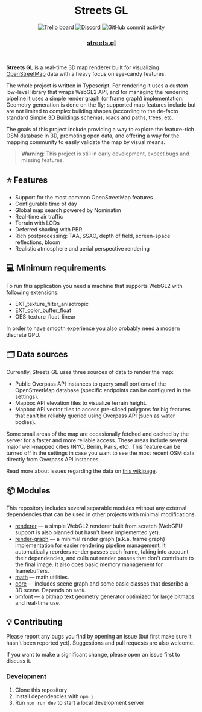 <div align="center">
    <h1>Streets GL</h1>
    <a href="https://trello.com/b/WJ1D07lT"><img src="https://img.shields.io/static/v1?label=&message=Trello%20board&logo=trello&logoColor=ffffff&color=0052CC" alt="Trello board" /></a>
    <a href="https://discord.gg/bewggJ3eMC"><img src="https://img.shields.io/discord/1098082266451820544.svg?label=&logo=discord&logoColor=ffffff&color=6A7EC2" alt="Discord" /></a>
    <img src="https://img.shields.io/github/commit-activity/m/strandedkitty/streets-gl?color=d77bdb" alt="GitHub commit activity">
    <br>
    <h3><a href="https://streets.gl/">streets.gl</a></h3>
</div>
<br>

**Streets GL** is a real-time 3D map renderer built for visualizing [OpenStreetMap](https://www.openstreetmap.org/) data with a heavy focus on eye-candy features.

The whole project is written in Typescript. For rendering it uses a custom low-level library that wraps WebGL2 API, and for managing the rendering pipeline it uses a simple render graph (or frame graph) implementation. Geometry generation is done on the fly; supported map features include but are not limited to complex building shapes (according to the de-facto standard [Simple 3D Buildings](https://wiki.openstreetmap.org/wiki/Simple_3D_Buildings) schema), roads and paths, trees, etc.

The goals of this project include providing a way to explore the feature-rich OSM database in 3D, promoting open data, and offering a way for the mapping community to easily validate the map by visual means.

> **Warning**: This project is still in early development, expect bugs and missing features.

## ⭐ Features

- Support for the most common OpenStreetMap features
- Configurable time of day
- Global map search powered by Nominatim
- Real-time air traffic
- Terrain with LODs
- Deferred shading with PBR
- Rich postprocessing: TAA, SSAO, depth of field, screen-space reflections, bloom
- Realistic atmosphere and aerial perspective rendering

## 💻 Minimum requirements

To run this application you need a machine that supports WebGL2 with following extensions:
- EXT_texture_filter_anisotropic
- EXT_color_buffer_float
- OES_texture_float_linear

In order to have smooth experience you also probably need a modern discrete GPU.

## 🗂️ Data sources

Currently, Streets GL uses three sources of data to render the map:

- Public Overpass API instances to query small portions of the OpenStreetMap database (specific endpoints can be configured in the settings).
- Mapbox API elevation tiles to visualize terrain height.
- Mapbox API vector tiles to access pre-sliced polygons for big features that can't be reliably queried using Overpass API (such as water bodies).

Some small areas of the map are occasionally fetched and cached by the server for a faster and more reliable access. These areas include several major well-mapped cities (NYC, Berlin, Paris, etc). This feature can be turned off in the settings in case you want to see the most recent OSM data directly from Overpass API instances.

Read more about issues regarding the data on [this wikipage](https://github.com/StrandedKitty/streets-gl/wiki/Data-sources).

## 📦 Modules

This repository includes several separable modules without any external dependencies that can be used in other projects with minimal modifications.

- [renderer](src/lib/renderer) — a simple WebGL2 renderer built from scratch (WebGPU support is also planned but hasn't been implemented yet).
- [render-graph](src/lib/render-graph) — a minimal render graph (a.k.a. frame graph) implementation for easier rendering pipeline management. It automatically reorders render passes each frame, taking into account their dependencies, and culls out render passes that don't contribute to the final image. It also does basic memory management for framebuffers.
- [math](src/lib/math) — math utilities.
- [core](src/lib/core) — includes scene graph and some basic classes that describe a 3D scene. Depends on `math`.
- [bmfont](src/lib/bmfont) — a bitmap text geometry generator optimized for large bitmaps and real-time use.

## 💡 Contributing

Please report any bugs you find by opening an issue (but first make sure it hasn't been reported yet). Suggestions and pull requests are also welcome.

If you want to make a significant change, please open an issue first to discuss it.

### Development

1. Clone this repository
2. Install dependencies with `npm i`
3. Run `npm run dev` to start a local development server
